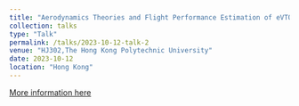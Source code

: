 ```yaml
---
title: "Aerodynamics Theories and Flight Performance Estimation of eVTOL Aircraft"
collection: talks
type: "Talk"
permalink: /talks/2023-10-12-talk-2
venue: "HJ302,The Hong Kong Polytechnic University"
date: 2023-10-12
location: "Hong Kong"
---
```


[More information here](https://www.polyu.edu.hk/aae/news-and-events/event/2023/10/12---research-seminar---dr-zhong-lei/)


